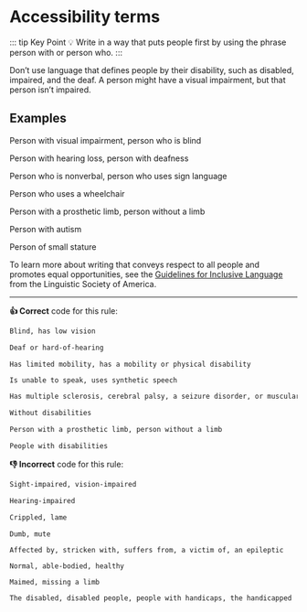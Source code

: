 # Accessibility terms

::: tip Key Point
:bulb: Write in a way that puts people first by using the phrase person with or person who. 
:::

Don’t use language that defines people by their disability, such as disabled, impaired, and the deaf.
A person might have a visual impairment, but that person isn’t impaired.

## Examples

Person with visual impairment, person who is blind

Person with hearing loss, person with deafness

Person who is nonverbal, person who uses sign language

Person who uses a wheelchair

Person with a prosthetic limb, person without a limb

Person with autism

Person of small stature

To learn more about writing that conveys respect to all people and promotes equal opportunities, see the [Guidelines for Inclusive Language](http://www.linguisticsociety.org/content/guidelines-inclusive-language "Link to Linguistic Society") from the Linguistic Society of America.

---

**:thumbsup: Correct** code for this rule:

```markdown
Blind, has low vision
```

```markdown
Deaf or hard-of-hearing
```

```markdown
Has limited mobility, has a mobility or physical disability
```

```
Is unable to speak, uses synthetic speech
```

```markdown
Has multiple sclerosis, cerebral palsy, a seizure disorder, or muscular dystrophy
```

```markdown
Without disabilities
```

```markdown
Person with a prosthetic limb, person without a limb
```

```markdown
People with disabilities
```
**:thumbsdown: Incorrect** code for this rule:

```markdown
Sight-impaired, vision-impaired
```

```markdown
Hearing-impaired
```

```markdown
Crippled, lame
```

```markdwon
Dumb, mute
```

```markdown
Affected by, stricken with, suffers from, a victim of, an epileptic
```

```markdwon
Normal, able-bodied, healthy
```

```markdwon
Maimed, missing a limb
```

```markdwon
The disabled, disabled people, people with handicaps, the handicapped
```

